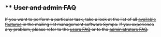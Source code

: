 ** ~~User and admin FAQ~~
-------------------------

~~If you want to perform a particular task, take a look at the list of all [available features](introduction.md#features) in the mailing list management software Sympa.~~
~~If you experience any problem, please refer to the [users FAQ](faquser.md) or to the [administrators FAQ](faqadmin.md).~~
